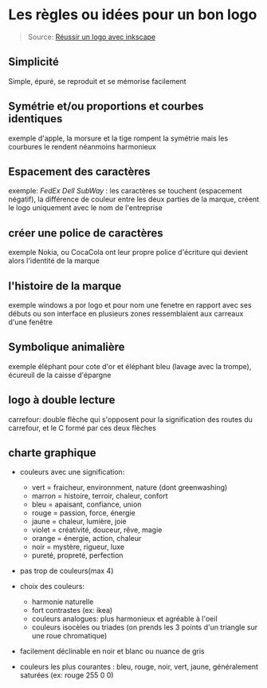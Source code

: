 # Les règles ou idées pour un bon logo
>Source: [Réussir un logo avec inkscape](https://www.youtube.com/watch?v=NKqjSdN9e1I)

## Simplicité
Simple, épuré, se reproduit et se mémorise facilement

## Symétrie et/ou proportions et courbes identiques
exemple d'apple, la morsure et la tige rompent la symétrie mais les courbures le rendent néanmoins harmonieux

## Espacement des caractères
exemple: *FedEx Dell SubWay* : les caractères se touchent (espacement négatif), la différence de couleur entre les deux parties de la marque, créent le logo uniquement avec le nom de l'entreprise

## créer une police de caractères
exemple Nokia, ou CocaCola ont leur propre police d'écriture qui devient alors l'identité de la marque

## l'histoire de la marque
exemple windows a por logo et pour nom une fenetre en rapport avec ses débuts ou son interface en plusieurs zones ressemblaient aux carreaux d'une fenêtre

## Symbolique animalière 
exemple éléphant pour cote d'or et éléphant bleu (lavage avec la trompe), écureuil de la caisse d'épargne

## logo à double lecture
carrefour: double flèche qui s'opposent pour la signification des routes du carrefour, et le C formé par ces deux flèches

## charte graphique
* couleurs avec une signification:
    - vert = fraicheur, environnment, nature (dont greenwashing)
    - marron = histoire, terroir, chaleur, confort 
    - bleu = apaisant, confiance, union
    - rouge = passion, force, énergie
    - jaune = chaleur, lumière, joie
    - violet = créativité, douceur, rêve, magie
    - orange = énergie, action, chaleur
    - noir = mystère, rigueur, luxe
    - pureté, propreté, perfection

* pas trop de couleurs(max 4) 
* choix des couleurs:
    - harmonie naturelle
    - fort contrastes (ex: ikea)
    - couleurs analogues: plus harmonieux et agréable à l'oeil
    - couleurs isocèles ou triades (on prends les 3 points d'un triangle sur une roue chromatique)

* facilement déclinable en noir et blanc ou nuance de gris
* couleurs les plus courantes : bleu, rouge, noir, vert, jaune, généralement saturées (ex: rouge 255 0 0)
